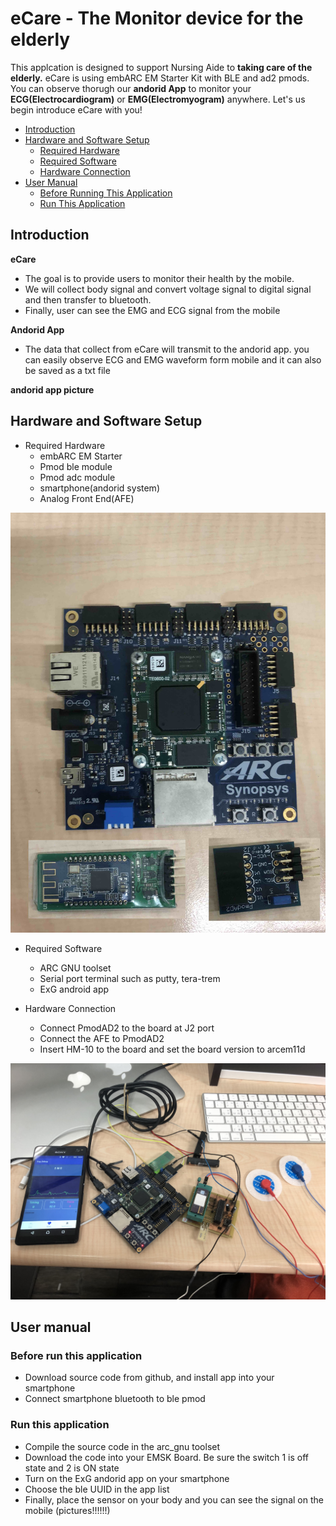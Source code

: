 # eCare - The Monitor device for the elderly
This applcation is designed to support Nursing Aide to **taking care of the elderly.** eCare is using embARC EM Starter Kit with BLE and ad2 pmods. You can observe thorugh our **andorid App** to monitor your **ECG(Electrocardiogram)** or **EMG(Electromyogram)** anywhere.
Let's us begin introduce eCare with you!

* [Introduction](#introduction)
* [Hardware and Software Setup](#hardware-and-software-setup)
	* [Required Hardware](#required-hardware)
	* [Required Software](#required-software)
	* [Hardware Connection](#hardware-connection)
* [User Manual](#user-manual)
	* [Before Running This Application](#before-running-this-application)
	* [Run This Application](#run-this-application)

## Introduction

**eCare**
- The goal is to provide users to monitor their health by the mobile. 
- We will collect body signal and convert voltage signal to digital signal and then transfer to bluetooth.
- Finally, user can see the EMG and ECG signal from the mobile

**Andorid App**
- The data that collect from eCare will transmit to the andorid app. you can easily observe ECG and EMG waveform form mobile and it can also be saved as a txt file

**andorid app picture**



## Hardware and Software Setup

* Required Hardware
  - embARC EM Starter
  - Pmod ble module
  - Pmod adc module
  - smartphone(andorid system)
  - Analog Front End(AFE)
  
![EM][2]

* Required Software 
  - ARC GNU toolset
  - Serial port terminal such as putty, tera-trem
  - ExG android app
  
* Hardware Connection
  - Connect PmodAD2 to the board at J2 port
  - Connect the AFE to PmodAD2
  - Insert HM-10 to the board  and set the board version to arcem11d

![embARC][1]

## User manual

### Before run this application

- Download source code from github, and install app into your smartphone
- Connect smartphone bluetooth to ble pmod

### Run this application

- Compile the source code in the arc_gnu toolset
- Download the code into your EMSK Board. Be sure the switch 1 is off state and 2 is ON state
- Turn on the ExG andorid app on your smartphone
- Choose the ble UUID in the app list
- Finally, place the sensor on your body and you can see the signal on the mobile (pictures!!!!!!) 



[1]: ./pictures/IMG_0239.jpg
[2]: ./pictures/IMG_0294.jpg
